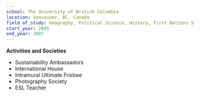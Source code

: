 ```yaml
---
school: The University of British Columbia
location: Vancouver, BC, Canada
field_of_study: Geography, Political Science, History, First Nations Studies, English
start_year: 2005
end_year: 2007
---
```

**Activities and Societies**
- Sustainability Ambassadors
- International House
- Intramural Ultimate Frisbee
- Photography Society
- ESL Teacher
